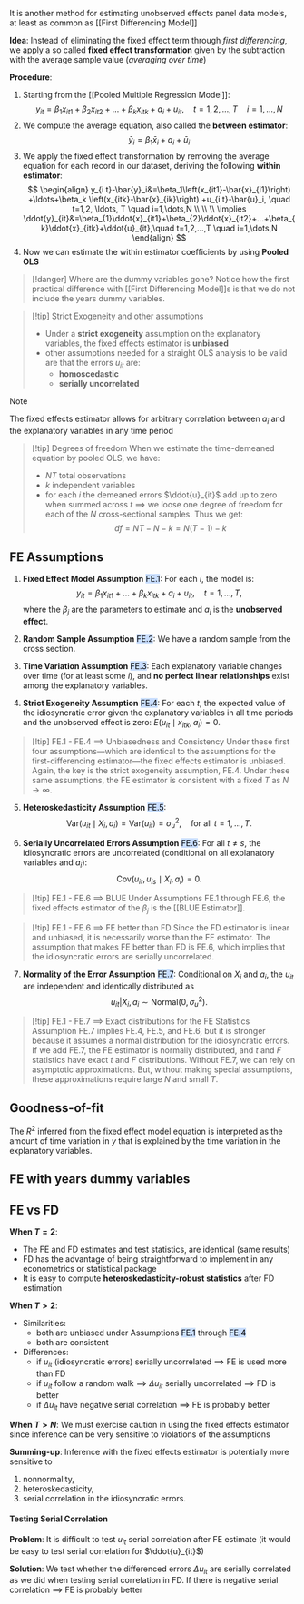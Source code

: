 It is another method for estimating unobserved effects panel data models, at least as common as [[First Differencing Model]]

**Idea**:
Instead of eliminating the fixed effect term through *first differencing*, we apply a so called **fixed effect transformation** given by the subtraction with the average sample value (*averaging over time*)

**Procedure**:
1. Starting from the [[Pooled Multiple Regression Model]]:
$$
\begin{equation}
y_{i t}=\beta_1 x_{i t 1}+\beta_2 x_{i t 2}+\ldots+\beta_k x_{i t k}+a_i+u_{i t}, \quad t=1,2, \ldots, T \quad i=1,\dots,N
\end{equation}
$$
2. We compute the average equation, also called the **between estimator**:
$$
\begin{equation}
\bar{y}_i=\beta_1 \bar{x}_i+a_i+\bar{u}_i
\end{equation}
$$
3. We apply the fixed effect transformation by removing the average equation for each record in our dataset, deriving the following **within estimator**:
$$
\begin{align}
y_{i t}-\bar{y}_i&=\beta_1\left(x_{it1}-\bar{x}_{i1}\right) +\ldots+\beta_k \left(x_{itk}-\bar{x}_{ik}\right) +u_{i t}-\bar{u}_i, \quad t=1,2, \ldots, T \quad i=1,\dots,N \\ \\
\\
\implies \ddot{y}_{it}&=\beta_{1}\ddot{x}_{it1}+\beta_{2}\ddot{x}_{it2}+...+\beta_{k}\ddot{x}_{itk}+\ddot{u}_{it},\quad t=1,2,...,T \quad i=1,\dots,N
\end{align}
$$
4. Now we can estimate the within estimator coefficients by using **Pooled OLS**

>[!danger] Where are the dummy variables gone?
>Notice how the first practical difference with [[First Differencing Model]]s is that we do not include the years dummy variables.

>[!tip] Strict Exogeneity and other assumptions
>- Under a **strict exogeneity** assumption on the explanatory variables, the fixed effects estimator is **unbiased**
>- other assumptions needed for a straight OLS analysis to be valid are that the errors $u_{it}$ are:
>	- **homoscedastic** 
>	- **serially uncorrelated**

>[!Note]
>The fixed effects estimator allows for arbitrary correlation between $a_{i}$ and the explanatory variables in any time period

>[!tip] Degrees of freedom
>When we estimate the time-demeaned equation by pooled OLS, we have:
>- $NT$ total observations
>- $k$ independent variables
>- for each $i$ the demeaned errors $\ddot{u}_{it}$ add up to zero when summed across $t$ $\implies$ we loose one degree of freedom for each of the $N$ cross-sectional samples.
>  Thus we get: $$df = NT - N - k = N(T-1) -k$$

## FE Assumptions

1. **Fixed Effect Model Assumption** <mark style="background: #ADCCFFA6;">FE.1</mark>: For each $i$, the model is:
$$
y_{it} = \beta_1 x_{it1} + \ldots + \beta_k x_{itk} + a_i + u_{it}, \quad t = 1, \ldots, T,
$$
	where the $\beta_j$ are the parameters to estimate and $a_i$ is the **unobserved effect**.

2. **Random Sample Assumption** <mark style="background: #ADCCFFA6;">FE.2</mark>: We have a random sample from the cross section.

3. **Time Variation Assumption** <mark style="background: #ADCCFFA6;">FE.3</mark>: Each explanatory variable changes over time (for at least some $i$), and **no perfect linear relationships** exist among the explanatory variables.

4. **Strict Exogeneity Assumption** <mark style="background: #ADCCFFA6;">FE.4</mark>: For each $t$, the expected value of the idiosyncratic error given the explanatory variables in all time periods and the unobserved effect is zero: $E(u_{it} \mid x_{itk}, a_i) = 0$.

>[!tip] FE.1 - FE.4 $\implies$ Unbiasedness and Consistency
>Under these first four assumptions—which are identical to the assumptions for the first-differencing estimator—the fixed effects estimator is unbiased. Again, the key is the strict exogeneity assumption, FE.4. Under these same assumptions, the FE estimator is consistent with a fixed $T$ as $N \to \infty$.

5. **Heteroskedasticity Assumption** <mark style="background: #ADCCFFA6;">FE.5</mark>:
$$
\text{Var}(u_{it} \mid X_i, a_i) = \text{Var}(u_{it}) = \sigma_u^2, \quad \text{for all } t = 1, \ldots, T.
$$

6. **Serially Uncorrelated Errors Assumption** <mark style="background: #ADCCFFA6;">FE.6</mark>: For all $t \ne s$, the idiosyncratic errors are uncorrelated (conditional on all explanatory variables and $a_i$): 
$$
\text{Cov}(u_{it}, u_{is} \mid X_i, a_i) = 0.
$$

>[!tip] FE.1 - FE.6 $\implies$ BLUE
>Under Assumptions FE.1 through FE.6, the fixed effects estimator of the $\beta_j$ is the [[BLUE Estimator]]. 

>[!tip] FE.1 - FE.6 $\implies$ FE better than FD
>Since the FD estimator is linear and unbiased, it is necessarily worse than the FE estimator. The assumption that makes FE better than FD is FE.6, which implies that the idiosyncratic errors are serially uncorrelated.

7. **Normality of the Error Assumption** <mark style="background: #ADCCFFA6;">FE.7</mark>: Conditional on $X_i$ and $a_i$, the $u_{it}$ are independent and identically distributed as 
$$
u_{it}|X_{i},a_{i} \sim \text{Normal}(0, \sigma_u^2).
$$

>[!tip] FE.1 - FE.7 $\implies$ Exact distributions for the FE Statistics
>Assumption FE.7 implies FE.4, FE.5, and FE.6, but it is stronger because it assumes a normal distribution for the idiosyncratic errors. If we add FE.7, the FE estimator is normally distributed, and $t$ and $F$ statistics have exact $t$ and $F$ distributions. Without FE.7, we can rely on asymptotic approximations. But, without making special assumptions, these approximations require large $N$ and small $T$.

## Goodness-of-fit

The $R^2$ inferred from the fixed effect model equation is interpreted as the amount of time variation in $y$ that is explained by the time variation in the explanatory variables.

## FE with years dummy variables


## FE vs FD

**When $T=2$**:
- The FE and FD estimates and test statistics, are identical (same results)
- FD has the advantage of being straightforward to implement in any econometrics or statistical package
- It is easy to compute **heteroskedasticity-robust statistics** after FD estimation

**When $T>2$**:
- Similarities:
	- both are unbiased under Assumptions <mark style="background: #ADCCFFA6;">FE.1</mark> through <mark style="background: #ADCCFFA6;">FE.4</mark>
	- both are consistent
- Differences:
	- if $u_{it}$ (idiosyncratic errors) serially uncorrelated $\implies$ FE is used more than FD
	- if $u_{it}$ follow a random walk $\implies$ $\Delta u_{it}$ serially uncorrelated $\implies$ FD is better
	- if $\Delta u_{it}$ have negative serial correlation $\implies$ FE is probably better

**When $T>N$**:
We must exercise caution in using the fixed effects estimator since inference can be very sensitive to violations of the assumptions

**Summing-up**:
Inference with the fixed effects estimator is potentially more sensitive to
1. nonnormality, 
2. heteroskedasticity,
3. serial correlation in the idiosyncratic errors.
#### Testing Serial Correlation

**Problem**:
It is difficult to test $u_{it}$ serial correlation after FE estimate (it would be easy to test serial correlation for $\ddot{u}_{it}$)

**Solution**:
We test whether the differenced errors $\Delta u_{it}$ are serially correlated as we did when testing serial correlation in FD.
If there is negative serial correlation $\implies$ FE is probably better